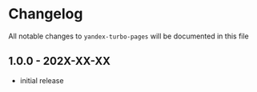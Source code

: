 # Changelog

All notable changes to `yandex-turbo-pages` will be documented in this file

## 1.0.0 - 202X-XX-XX

- initial release
